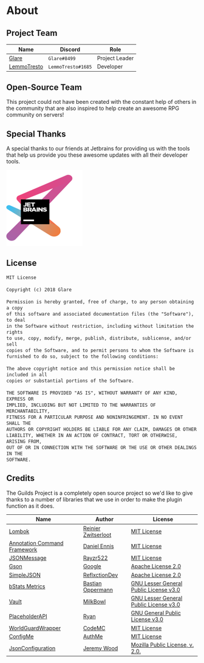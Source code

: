# About

## Project Team

| Name | Discord | Role |
| ---- | ------- | ---- |
| [Glare](https://glaremasters.me) | `Glare#8499` | Project Leader |
| [LemmoTresto](https://lemmotresto.com/) | `LemmoTresto#1685` | Developer |

## Open-Source Team

This project could not have been created with the constant help of others in the community that are also inspired to help create an awesome RPG community on servers!

## Special Thanks

A special thanks to our friends at Jetbrains for providing us with the tools that help us provide you these awesome updates with all their developer tools.

[![Jetbrains](../.vuepress/public/jetbrains.png)](https://jetbrains.com/?from=TheGuildsProject)

## License

```
MIT License

Copyright (c) 2018 Glare

Permission is hereby granted, free of charge, to any person obtaining a copy
of this software and associated documentation files (the "Software"), to deal
in the Software without restriction, including without limitation the rights
to use, copy, modify, merge, publish, distribute, sublicense, and/or sell
copies of the Software, and to permit persons to whom the Software is
furnished to do so, subject to the following conditions:

The above copyright notice and this permission notice shall be included in all
copies or substantial portions of the Software.

THE SOFTWARE IS PROVIDED "AS IS", WITHOUT WARRANTY OF ANY KIND, EXPRESS OR
IMPLIED, INCLUDING BUT NOT LIMITED TO THE WARRANTIES OF MERCHANTABILITY,
FITNESS FOR A PARTICULAR PURPOSE AND NONINFRINGEMENT. IN NO EVENT SHALL THE
AUTHORS OR COPYRIGHT HOLDERS BE LIABLE FOR ANY CLAIM, DAMAGES OR OTHER
LIABILITY, WHETHER IN AN ACTION OF CONTRACT, TORT OR OTHERWISE, ARISING FROM,
OUT OF OR IN CONNECTION WITH THE SOFTWARE OR THE USE OR OTHER DEALINGS IN THE
SOFTWARE.
```

## Credits

The Guilds Project is a completely open source project so we'd like to give thanks to a number of libraries that we use in order to make the plugin function as it does.

| Name                                                                   | Author                                                 | License                                                                                                 |
|------------------------------------------------------------------------|--------------------------------------------------------|---------------------------------------------------------------------------------------------------------|
| [Lombok](https://github.com/rzwitserloot/lombok)                       | [Reinier Zwitserloot](https://github.com/rzwitserloot) | [MIT License](https://github.com/rzwitserloot/lombok/blob/master/LICENSE)                               |
| [Annotation Command Framework](https://github.com/aikar/commands)      | [Daniel Ennis](https://github.com/aikar)               | [MIT License](https://github.com/aikar/commands/blob/master/LICENSE)                                    |
| [JSONMessage](https://github.com/Rayzr522/JSONMessage)                 | [Rayzr522](https://github.com/Rayzr522)                | [MIT License](https://github.com/Rayzr522/JSONMessage/blob/master/LICENSE)                              |
| [Gson](https://github.com/google/gson)                                 | [Google](https://github.com/google)                    | [Apache License 2.0](https://github.com/google/gson/blob/master/LICENSE)                                |
| [SimpleJSON](https://github.com/ReflxctionDev/SimpleJSON)              | [ReflxctionDev](https://github.com/ReflxctionDev)      | [Apache License 2.0](https://github.com/ReflxctionDev/SimpleJSON/blob/master/LICENSE)                   |
| [bStats Metrics](https://github.com/Bastian/bStats-Metrics)            | [Bastian Oppermann](https://github.com/Bastian)        | [GNU Lesser General Public License v3.0](https://github.com/Bastian/bStats-Metrics/blob/master/LICENSE) |
| [Vault](https://github.com/MilkBowl/Vault)                             | [MilkBowl](https://github.com/MilkBowl)                | [GNU Lesser General Public License v3.0](https://github.com/MilkBowl/Vault/blob/master/license.txt)     |
| [PlaceholderAPI](https://github.com/PlaceholderAPI/PlaceholderAPI)     | [Ryan](https://github.com/extendedclip)                | [GNU General Public License v3.0](https://github.com/PlaceholderAPI/PlaceholderAPI/blob/master/LICENSE) |
| [WorldGuardWrapper](https://github.com/CodeMC/WorldGuardWrapper)       | [CodeMC](https://github.com/CodeMC)                    | [MIT License](https://github.com/CodeMC/WorldGuardWrapper/blob/master/LICENSE)                          |
| [ConfigMe](https://github.com/AuthMe/ConfigMe)                         | [AuthMe](https://github.com/AuthMe)                    | [MIT License](https://github.com/AuthMe/ConfigMe/blob/master/LICENSE)                                   |
| [JsonConfiguration](https://github.com/dumptruckman/JsonConfiguration) | [Jeremy Wood](https://github.com/dumptruckman)         | [Mozilla Public License, v. 2.0.](http://mozilla.org/MPL/2.0/)                                          |


